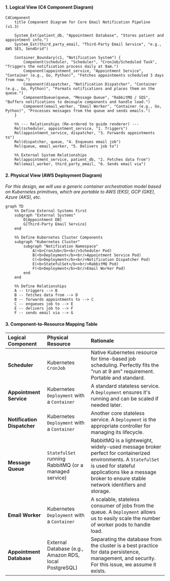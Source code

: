#### 1. Logical View (C4 Component Diagram)

```mermaid
C4Component
    title Component Diagram for Core Email Notification Pipeline (v1.3)

    System_Ext(patient_db, "Appointment Database", "Stores patient and appointment info.")
    System_Ext(third_party_email, "Third-Party Email Service", "e.g., AWS SES, SendGrid")

    Container_Boundary(c1, "Notification System") {
        Component(scheduler, "Scheduler", "CronJob/Scheduled Task", "Triggers the notification process daily at 9am.")
        Component(appointment_service, "Appointment Service", "Container (e.g., Go, Python)", "Fetches appointments scheduled 3 days from now.")
        Component(dispatcher, "Notification Dispatcher", "Container (e.g., Go, Python)", "Formats notifications and places them on the queue.")
        ComponentQueue(queue, "Message Queue", "RabbitMQ / SQS", "Buffers notifications to decouple components and handle load.")
        Component(email_worker, "Email Worker", "Container (e.g., Go, Python)", "Processes messages from the queue and sends emails.")
    }

    %% --- Relationships (Re-ordered to guide renderer) ---
    Rel(scheduler, appointment_service, "1. Triggers")
    Rel(appointment_service, dispatcher, "3. Forwards appointments to")
    Rel(dispatcher, queue, "4. Enqueues email job")
    Rel(queue, email_worker, "5. Delivers job to")
    
    %% External System Relationships
    Rel(appointment_service, patient_db, "2. Fetches data from")
    Rel(email_worker, third_party_email, "6. Sends email via")
```

#### 2. Physical View (AWS Deployment Diagram)

*For this design, we will use a generic container orchestration model based on Kubernetes primitives, which are portable to AWS (EKS), GCP (GKE), Azure (AKS), etc.*

```mermaid
graph TD
    %% Define External Systems First
    subgraph "External Systems"
        D[Appointment DB]
        G[Third-Party Email Service]
    end

    %% Define Kubernetes Cluster Components
    subgraph "Kubernetes Cluster"
        subgraph "Notification Namespace"
            A(<b>CronJob</b><br/>Scheduler Pod)
            B(<b>Deployment</b><br/>Appointment Service Pod)
            C(<b>Deployment</b><br/>Notification Dispatcher Pod)
            E(<b>StatefulSet</b><br/>RabbitMQ Pod)
            F(<b>Deployment</b><br/>Email Worker Pod)
        end
    end

    %% Define Relationships
    A -- triggers --> B
    B -- fetches data from --> D
    B -- forwards appointments to --> C
    C -- enqueues job to --> E
    E -- delivers job to --> F
    F -- sends email via --> G
```

#### 3. Component-to-Resource Mapping Table

| Logical Component | Physical Resource | Rationale |
| :--- | :--- | :--- |
| **Scheduler** | Kubernetes `CronJob` | Native Kubernetes resource for time-based job scheduling. Perfectly fits the "run at 9 am" requirement. Portable and standard. |
| **Appointment Service** | Kubernetes `Deployment` with a `Container` | A standard stateless service. A `Deployment` ensures it's running and can be scaled if needed later. |
| **Notification Dispatcher**| Kubernetes `Deployment` with a `Container` | Another core stateless service. A `Deployment` is the appropriate controller for managing its lifecycle. |
| **Message Queue** | `StatefulSet` running RabbitMQ (or a managed service) | RabbitMQ is a lightweight, widely-used message broker perfect for containerized environments. A `StatefulSet` is used for stateful applications like a message broker to ensure stable network identifiers and storage. |
| **Email Worker** | Kubernetes `Deployment` with a `Container` | A scalable, stateless consumer of jobs from the queue. A `Deployment` allows us to easily scale the number of worker pods to handle load. |
| **Appointment Database** | External Database (e.g., Amazon RDS, local PostgreSQL) | Separating the database from the cluster is a best practice for data persistence, management, and security. For this issue, we assume it exists. |
